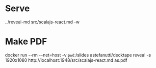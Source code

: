 # Serve

../reveal-md src/scalajs-react.md -w

# Make PDF

docker run --rm --net=host -v `pwd`:/slides astefanutti/decktape reveal -s 1920x1080 http://localhost:1948/src/scalajs-react.md as.pdf

